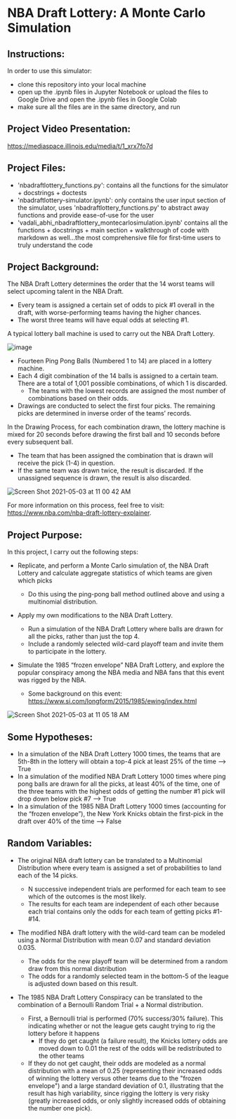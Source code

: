 # NBA Draft Lottery: A Monte Carlo Simulation

## Instructions:

In order to use this simulator:

 - clone this repository into your local machine
 - open up the .ipynb files in Jupyter Notebook or upload the files to Google Drive and open the .ipynb files in Google Colab
 - make sure all the files are in the same directory, and run

## Project Video Presentation:

https://mediaspace.illinois.edu/media/t/1_xrx7fo7d

## Project Files:

- 'nbadraftlottery_functions.py': contains all the functions for the simulator + docstrings + doctests
- 'nbadraftlottery-simulator.ipynb': only contains the user input section of the simulator, uses 'nbadraftlottery_functions.py' to abstract away functions and provide ease-of-use for the user
- 'vadali_abhi_nbadraftlottery_montecarlosimulation.ipynb' contains all the functions + docstrings + main section + walkthrough of code with markdown as well...the most comprehensive file for first-time users to truly understand the code

## Project Background:

The NBA Draft Lottery determines the order that the 14 worst teams will select upcoming talent in the NBA Draft. 

- Every team is assigned a certain set of odds to pick #1 overall in the draft, with worse-performing teams having the higher chances. 
- The worst three teams will have equal odds at selecting #1.

A typical lottery ball machine is used to carry out the NBA Draft Lottery. 

![image](https://user-images.githubusercontent.com/46533891/116900598-87018a00-abfe-11eb-9491-bbfd60310a51.png)

- Fourteen Ping Pong Balls (Numbered 1 to 14) are placed in a lottery machine.
- Each 4 digit combination of the 14 balls is assigned to a certain team. There are a total of 1,001 possible combinations, of which 1 is discarded. 
  - The teams with the lowest records are assigned the most number of combinations based on their odds. 
- Drawings are conducted to select the first four picks. The remaining picks are determined in inverse order of the teams’ records. 

In the Drawing Process, for each combination drawn, the lottery machine is mixed for 20 seconds before drawing the first ball and 10 seconds before every subsequent ball. 

- The team that has been assigned the combination that is drawn will receive the pick (1-4) in question.
- If the same team was drawn twice, the result is discarded. If the unassigned sequence is drawn, the result is also discarded.

![Screen Shot 2021-05-03 at 11 00 42 AM](https://user-images.githubusercontent.com/46533891/116900841-d47df700-abfe-11eb-8d4e-8b8e6a98cb38.png)

For more information on this process, feel free to visit: https://www.nba.com/nba-draft-lottery-explainer.

## Project Purpose:

In this project, I carry out the following steps:

- Replicate, and perform a Monte Carlo simulation of, the NBA Draft Lottery and calculate aggregate statistics of which teams are given which picks
  - Do this using the ping-pong ball method outlined above and using a multinomial distribution.

- Apply my own modifications to the NBA Draft Lottery.
  - Run a simulation of the NBA Draft Lottery where balls are drawn for all the picks, rather than just the top 4.
  - Include a randomly selected wild-card playoff team and invite them to participate in the lottery.

- Simulate the 1985 “frozen envelope” NBA Draft Lottery, and explore the popular conspiracy among the NBA media and NBA fans that this event was rigged by the NBA.
  - Some background on this event: https://www.si.com/longform/2015/1985/ewing/index.html

![Screen Shot 2021-05-03 at 11 05 18 AM](https://user-images.githubusercontent.com/46533891/116901365-743b8500-abff-11eb-860a-b90d3544dfc5.png)

## Some Hypotheses:

- In a simulation of the NBA Draft Lottery 1000 times, the teams that are 5th-8th in the lottery will obtain a top-4 pick at least 25% of the time --> True
- In a simulation of the modified NBA Draft Lottery 1000 times where ping pong balls are drawn for all the picks, at least 40% of the time, one of the three teams with the highest odds of getting the number #1 pick will drop down below pick #7 --> True
- In a simulation of the 1985 NBA Draft Lottery 1000 times (accounting for the “frozen envelope”), the New York Knicks obtain the first-pick in the draft over 40% of the time --> False

## Random Variables:

- The original NBA draft lottery can be translated to a Multinomial Distribution where every team is assigned a set of probabilities to land each of the 14 picks. 
  - N successive independent trials are performed for each team to see which of the outcomes is the most likely.
  - The results for each team are independent of each other because each trial contains only the odds for each team of getting picks #1-#14.

- The modified NBA draft lottery with the wild-card team can be modeled using a Normal Distribution with mean 0.07 and standard deviation 0.035.
  - The odds for the new playoff team will be determined from a random draw from this normal distribution
  - The odds for a randomly selected team in the bottom-5 of the league is adjusted down based on this result.

- The 1985 NBA Draft Lottery Conspiracy can be translated to the combination of a Bernoulli Random Trial + a Normal distribution.
  - First, a Bernoulli trial is performed (70% success/30% failure). This indicating whether or not the league gets caught trying to rig the lottery before it happens
    - If they do get caught (a failure result), the Knicks lottery odds are moved down to 0.01 the rest of the odds will be redistributed to the other teams
  - If they do not get caught, their odds are modeled as a normal distribution with a mean of 0.25 (representing their increased odds of winning the lottery versus other teams due to the "frozen envelope") and a large standard deviation of 0.1, illustrating that the result has high variability, since rigging the lottery is very risky (greatly increased odds, or only slightly increased odds of obtaining the number one pick).

